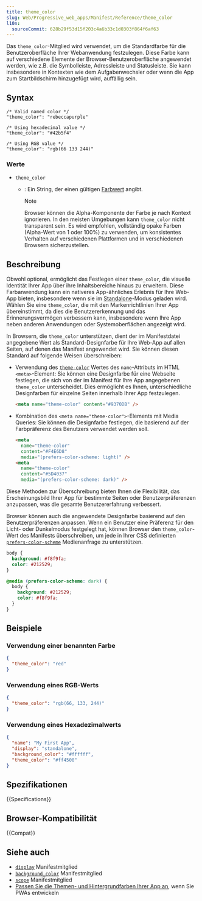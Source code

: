 ```yaml
---
title: theme_color
slug: Web/Progressive_web_apps/Manifest/Reference/theme_color
l10n:
  sourceCommit: 628b29f53d15f203c4a6b33c1d0303f864f6af63
---
```


Das `theme_color`-Mitglied wird verwendet, um die Standardfarbe für die Benutzeroberfläche Ihrer Webanwendung festzulegen. Diese Farbe kann auf verschiedene Elemente der Browser-Benutzeroberfläche angewendet werden, wie z.B. die Symbolleiste, Adressleiste und Statusleiste. Sie kann insbesondere in Kontexten wie dem Aufgabenwechsler oder wenn die App zum Startbildschirm hinzugefügt wird, auffällig sein.

## Syntax

```json-nolint
/* Valid named color */
"theme_color": "rebeccapurple"

/* Using hexadecimal value */
"theme_color": "#42b5f4"

/* Using RGB value */
"theme_color": "rgb(66 133 244)"
```

### Werte

- `theme_color`

  - : Ein String, der einen gültigen [Farbwert](/de/docs/Web/CSS/color_value) angibt.

    > [!NOTE]
    > Browser können die Alpha-Komponente der Farbe je nach Kontext ignorieren.
    > In den meisten Umgebungen kann `theme_color` nicht transparent sein.
    > Es wird empfohlen, vollständig opake Farben (Alpha-Wert von 1 oder 100%) zu verwenden, um konsistentes Verhalten auf verschiedenen Plattformen und in verschiedenen Browsern sicherzustellen.

## Beschreibung

Obwohl optional, ermöglicht das Festlegen einer `theme_color`, die visuelle Identität Ihrer App über ihre Inhaltsbereiche hinaus zu erweitern. Diese Farbanwendung kann ein nativeres App-ähnliches Erlebnis für Ihre Web-App bieten, insbesondere wenn sie im [Standalone](/de/docs/Web/Progressive_web_apps/Manifest/Reference/display#standalone)-Modus geladen wird. Wählen Sie eine `theme_color`, die mit den Markenrichtlinien Ihrer App übereinstimmt, da dies die Benutzererkennung und das Erinnerungsvermögen verbessern kann, insbesondere wenn Ihre App neben anderen Anwendungen oder Systemoberflächen angezeigt wird.

In Browsern, die `theme_color` unterstützen, dient der im Manifestdatei angegebene Wert als Standard-Designfarbe für Ihre Web-App auf allen Seiten, auf denen das Manifest angewendet wird. Sie können diesen Standard auf folgende Weisen überschreiben:

- Verwendung des [`theme-color`](/de/docs/Web/HTML/Reference/Elements/meta/name/theme-color) Wertes des `name`-Attributs im HTML `<meta>`-Element: Sie können eine Designfarbe für eine Webseite festlegen, die sich von der im Manifest für Ihre App angegebenen `theme_color` unterscheidet. Dies ermöglicht es Ihnen, unterschiedliche Designfarben für einzelne Seiten innerhalb Ihrer App festzulegen.

  ```html
  <meta name="theme-color" content="#9370DB" />
  ```

- Kombination des `<meta name="theme-color">`-Elements mit Media Queries: Sie können die Designfarbe festlegen, die basierend auf der Farbpräferenz des Benutzers verwendet werden soll.

  ```html
  <meta
    name="theme-color"
    content="#F4E6D8"
    media="(prefers-color-scheme: light)" />
  <meta
    name="theme-color"
    content="#5D4037"
    media="(prefers-color-scheme: dark)" />
  ```

Diese Methoden zur Überschreibung bieten Ihnen die Flexibilität, das Erscheinungsbild Ihrer App für bestimmte Seiten oder Benutzerpräferenzen anzupassen, was die gesamte Benutzererfahrung verbessert.

Browser können auch die angewendete Designfarbe basierend auf den Benutzerpräferenzen anpassen. Wenn ein Benutzer eine Präferenz für den Licht- oder Dunkelmodus festgelegt hat, können Browser den `theme_color`-Wert des Manifests überschreiben, um jede in Ihrer CSS definierten [`prefers-color-scheme`](/de/docs/Web/CSS/@media/prefers-color-scheme) Medienanfrage zu unterstützen.

```css
body {
  background: #f8f9fa;
  color: #212529;
}

@media (prefers-color-scheme: dark) {
  body {
    background: #212529;
    color: #f8f9fa;
  }
}
```

## Beispiele

### Verwendung einer benannten Farbe

```json
{
  "theme_color": "red"
}
```

### Verwendung eines RGB-Werts

```json
{
  "theme_color": "rgb(66, 133, 244)"
}
```

### Verwendung eines Hexadezimalwerts

```json
{
  "name": "My First App",
  "display": "standalone",
  "background_color": "#ffffff",
  "theme_color": "#ff4500"
}
```

## Spezifikationen

{{Specifications}}

## Browser-Kompatibilität

{{Compat}}

## Siehe auch

- [`display`](/de/docs/Web/Progressive_web_apps/Manifest/Reference/display) Manifestmitglied
- [`background_color`](/de/docs/Web/Progressive_web_apps/Manifest/Reference/background_color) Manifestmitglied
- [`scope`](/de/docs/Web/Progressive_web_apps/Manifest/Reference/scope) Manifestmitglied
- [Passen Sie die Themen- und Hintergrundfarben Ihrer App an](/de/docs/Web/Progressive_web_apps/How_to/Customize_your_app_colors), wenn Sie PWAs entwickeln
